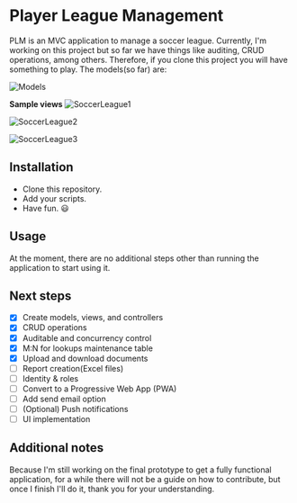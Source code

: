 # Player League Management
PLM is an MVC application to manage a soccer league. Currently, I'm working on this project but so far we have things like auditing, CRUD operations, among others. Therefore, if you clone this project you will have something to play. The models(so far) are:

![Models](https://github.com/NicolasKeidong/PlayerLeagueManagement/assets/122652469/d37882c7-2b66-4174-8133-b24132a87822)


**Sample views**
![SoccerLeague1](https://github.com/NicolasKeidong/PlayerLeagueManagement/assets/122652469/08f1f755-6dce-4826-9969-2c808ea2da09)

![SoccerLeague2](https://github.com/NicolasKeidong/PlayerLeagueManagement/assets/122652469/0ed96ec3-4698-463f-bfb9-373c842464fe)

![SoccerLeague3](https://github.com/NicolasKeidong/PlayerLeagueManagement/assets/122652469/e07d7563-92ef-46e8-9c3a-eb77489dfe59)


## Installation
- Clone this repository.
- Add your scripts.
- Have fun. :smiley:

## Usage
At the moment, there are no additional steps other than running the application to start using it.

## Next steps


- [x] Create models, views, and controllers
- [x] CRUD operations
- [x] Auditable and concurrency control
- [x] M:N for lookups maintenance table
- [x] Upload and download documents
- [ ] Report creation(Excel files)
- [ ] Identity & roles
- [ ] Convert to a Progressive Web App (PWA)
- [ ] Add send email option
- [ ] \(Optional) Push notifications
- [ ] UI implementation

## Additional notes
Because I'm still working on the final prototype to get a fully functional application, for a while there will not be a guide on how to contribute, but once I finish I'll do it, thank you for your understanding.
